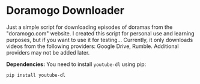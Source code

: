 # Doramogo Downloader

Just a simple script for downloading episodes of doramas from the "doramogo.com" website.
I created this script for personal use and learning purposes, but if you want to use it for testing...
Currently, it only downloads videos from the following providers: Google Drive, Rumble. Additional providers may not be added later.

**Dependencies:**
You need to install `youtube-dl` using pip:

```bash
pip install youtube-dl